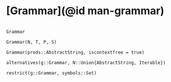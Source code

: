 # [Grammar](@id man-grammar)

```@docs

Grammar

Grammar(N, T, P, S) 

Grammar(prods::AbstractString, iscontextfree = true)

alternatives(g::Grammar, N::Union{AbstractString, Iterable})

restrict(g::Grammar, symbols::Set)

```